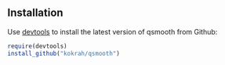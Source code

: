 ## Installation

Use [devtools](https://github.com/hadley/devtools) to install the latest
version of qsmooth from Github:

```r
require(devtools)
install_github("kokrah/qsmooth")
```